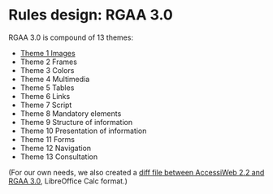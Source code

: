 # Rules design: RGAA 3.0

RGAA 3.0 is compound of 13 themes:

* [Theme 1 Images](01.Images/README.md)
* Theme 2 Frames
* Theme 3 Colors
* Theme 4 Multimedia
* Theme 5 Tables
* Theme 6 Links
* Theme 7 Script
* Theme 8 Mandatory elements
* Theme 9 Structure of information
* Theme 10 Presentation of information
* Theme 11 Forms
* Theme 12 Navigation
* Theme 13 Consultation

(For our own needs, we also created a [diff file between AccessiWeb 2.2 and RGAA 3.0](diff_RGAA-3_AccessiWeb-2.2_AccessiWeb-HTML5-ARIA.ods), LibreOffice Calc format.)
